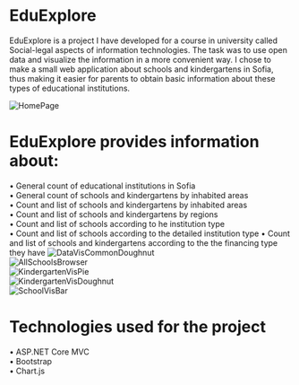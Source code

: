 # EduExplore
  EduExplore is a project I have developed for a course in university called Social-legal aspects of information technologies. The task was to use open data and visualize the information in a more convenient way. 
I chose to make a small web application about schools and kindergartens in Sofia, thus making it easier for parents to obtain basic information about these types of educational institutions. 

![HomePage](https://user-images.githubusercontent.com/52160729/203031336-a922ec17-73cb-450c-b832-c17c1aba66bb.jpg)

# EduExplore provides information about:
• General count of educational institutions in Sofia  
• General count of schools and kindergartens by inhabited areas  
• Count and list of schools and kindergartens by inhabited areas  
• Count and list of schools and kindergartens by regions  
• Count and list of schools according to he institution type  
• Count and list of schools according to the detailed institution type 
• Count and list of schools and kindergartens according to the the financing type they have 
![DataVisCommonDoughnut](https://user-images.githubusercontent.com/52160729/203031570-66f281ce-9437-4fcd-ae0e-ec9cd66b1686.jpg)  
![AllSchoolsBrowser](https://user-images.githubusercontent.com/52160729/203031956-3e710ada-c4a2-4064-834d-dce65bc7baeb.jpg)   
![KindergartenVisPie](https://user-images.githubusercontent.com/52160729/203031758-bfae9a23-2dfe-41af-813a-50b55b4e5d6c.jpg)  
![KindergartenVisDoughnut](https://user-images.githubusercontent.com/52160729/203031745-b41e302c-c7cf-4503-8c24-6a16bd3209dc.jpg)  
![SchoolVisBar](https://user-images.githubusercontent.com/52160729/203031668-2c1ab17c-a813-449a-8c15-e61ce813d75b.jpg)  
# Technologies used for the project
• ASP.NET Core MVC  
• Bootstrap  
• Chart.js  

